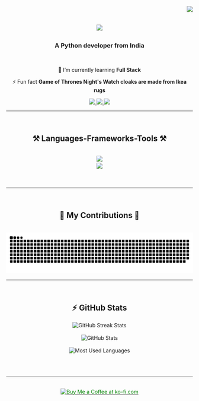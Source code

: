 <img align="right" src="https://visitor-badge.laobi.icu/badge?page_id=kdsking19.kdsking19" />
<h1 align="center">
    <img src="https://readme-typing-svg.herokuapp.com/?font=Righteous&size=35&center=true&vCenter=true&width=500&height=70&duration=5000&lines=Hi+There!+👋;How+are+you+doing?;+I'm+Kishan+Sonagara!;" />
</h1>
<h3 align="center">A Python developer from India</h3>

<br/>

<div align="center">
 
 🌱 I’m currently learning **Full Stack**

<!-- 🔭 I’m currently working on **a marketplace** -->

<!-- 💬 Ask me about **React, Firebase, Node.js... or anything [here](https://github.com/hitarthsh/hitarthsh)** -->

⚡ Fun fact **Game of Thrones Night's Watch cloaks are made from Ikea rugs**

 </div>

 <div align="center"> 
  <a href="mailto:kdsonagara19@gmail.com">
    <img src="https://img.shields.io/badge/Gmail-333333?style=for-the-badge&logo=gmail&logoColor=red" target="_blank" />
  </a>
  <a href="http://www.linkedin.com/in/kishan-sonagara-96967a201" target="_blank">
    <img src="https://img.shields.io/badge/LinkedIn-0077B5?style=for-the-badge&logo=linkedin&logoColor=white" target="_blank" />
  </a>
  <a href="https://kdsking19.github.io/Portfolio/" target="_blank">
     <img src="https://img.shields.io/badge/Portfolio-FF5722?style=for-the-badge&logo=todoist&logoColor=white" target="_blank" />
  </a>
 <hr/>
 <br/>
<h2 align="center">⚒️ Languages-Frameworks-Tools ⚒️</h2>
<br/>
<div align="center">
    <img src="https://skillicons.dev/icons?i=html,css,bootstrap,javascript,python,figma" /><br>
    <img src="https://skillicons.dev/icons?i=vscode,github,git,mysql" /><br>
    <br/><br/>
</div>
     
<hr/>
<br/>
<div align="center">
  <h2>🐍 My Contributions 🐍</h2>
  <br>
  <img alt="snake eating my contributions" src="https://github.com/kdsking19/kdsking19/blob/main/dist/github-contribution-grid-snake-dark.svg" />
  
  <br/>
</div>
<hr/>
<br/>
<!-- <img src="https://github-readme-streak-stats.herokuapp.com/?user=kdsking19&theme=react&hide_border=false" alt="GitHub Streak Stats" width="390"> -->
<!-- <div align="center">
  <img src="https://github-readme-streak-stats.herokuapp.com/?user=kdsking19&theme=react&hide_border=false" alt="GitHub Streak Stats" />
  <img src="https://github-readme-stats.vercel.app/api?username=kdsking19&show_icons=true&theme=react&hide_border=false" alt="GitHub Stats" />
  <img src="https://github-readme-stats.vercel.app/api/top-langs/?username=kdsking19&layout=compact&theme=react&hide_border=false" alt="Most Used Languages" />
</div> -->

## ⚡ GitHub Stats

<div align="center">
  <img src="https://github-readme-streak-stats.herokuapp.com/?user=kdsking19&theme=react&hide_border=false" alt="GitHub Streak Stats" width="400" />
  <br><br>
  <img src="https://github-readme-stats.vercel.app/api?username=kdsking19&show_icons=true&theme=react&hide_border=false" alt="GitHub Stats" width="400" />
  <br><br>
  <img src="https://github-readme-stats.vercel.app/api/top-langs/?username=kdsking19&layout=compact&theme=react&hide_border=false" alt="Most Used Languages" width="400" />
</div>

<br/><br/>

<hr/>

<br/>

<div align="center">
<a href='https://github.com/sponsors/kdsking19' target='_blank'><img height='54' style='border:1px;color:green;height:64px;' src='https://storage.ko-fi.com/cdn/kofi1.png?v=3' border='0' alt='Buy Me a Coffee at ko-fi.com' /></a>

</div>

<br/>
